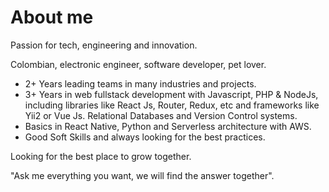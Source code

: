 # About me

Passion for tech, engineering and innovation.

Colombian, electronic engineer, software developer, pet lover.

- 2+ Years leading teams in many industries and projects.
- 3+ Years in web fullstack development with Javascript, PHP &
NodeJs, including libraries like React Js, Router, Redux, etc and
frameworks like Yii2 or Vue Js. Relational Databases and Version Control systems.
- Basics in React Native, Python and Serverless architecture with AWS.
- Good Soft Skills and always looking for the best practices.

Looking for the best place to grow together.

"Ask me everything you want, we will find the answer together".
<!---
oscargps/oscargps is a ✨ special ✨ repository because its `README.md` (this file) appears on your GitHub profile.
You can click the Preview link to take a look at your changes.
--->
